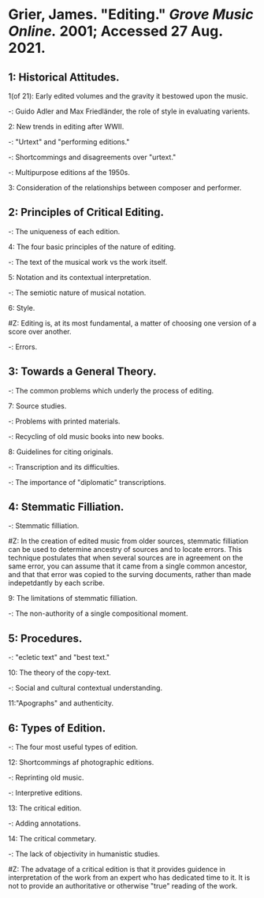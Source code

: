 # Grier, James. "Editing." *Grove Music Online.* 2001; Accessed 27 Aug. 2021.  

## 1: Historical Attitudes.  

1(of 21): Early edited volumes and the gravity it bestowed upon the music.  

-: Guido Adler and Max Friedländer, the role of style in evaluating varients.    

2: New trends in editing after WWII.  

-: "Urtext" and "performing editions."  

-: Shortcommings and disagreements over "urtext."  

-: Multipurpose editions af the 1950s.  

3: Consideration of the relationships between composer and performer.  

## 2: Principles of Critical Editing.  

-: The uniqueness of each edition.  

4: The four basic principles of the nature of editing.  

-: The text of the musical work vs the work itself.  

5: Notation and its contextual interpretation.  

-: The semiotic nature of musical notation.  

6: Style.  

#Z: Editing is, at its most fundamental, a matter of choosing one version of a score over another. 

-: Errors.  

## 3: Towards a General Theory.  

-: The common problems which underly the process of editing.  

7: Source studies.  

-: Problems with printed materials.  

-: Recycling of old music books into new books.  

8: Guidelines for citing originals.  

-: Transcription and its difficulties.  

-: The importance of "diplomatic" transcriptions.  

## 4: Stemmatic Filliation.  

-: Stemmatic filliation.  

#Z: In the creation of edited music from older sources, stemmatic filliation can be used to determine ancestry of sources and to locate errors. This technique postulates that when several sources are in agreement on the same error, you can assume that it came from a single common ancestor, and that that error was copied to the surving documents, rather than made indepetdantly by each scribe.  

9: The limitations of stemmatic filliation.  

-: The non-authority of a single compositional moment.  

## 5: Procedures.  

-: "ecletic text" and "best text."  

10: The theory of the copy-text.  

-: Social and cultural contextual understanding.  

11:"Apographs" and authenticity.  

## 6: Types of Edition.  

-: The four most useful types of edition. 

12: Shortcommings af photographic editions.  

-: Reprinting old music.  

-: Interpretive editions.  

13: The critical edition.  

-: Adding annotations.  

14: The critical commetary.  

-: The lack of objectivity in humanistic studies.  

#Z: The advatage of a critical edition is that it provides guidence in interpretation of the work from an expert who has dedicated time to it. It is not to provide an authoritative or otherwise "true" reading of the work.  
